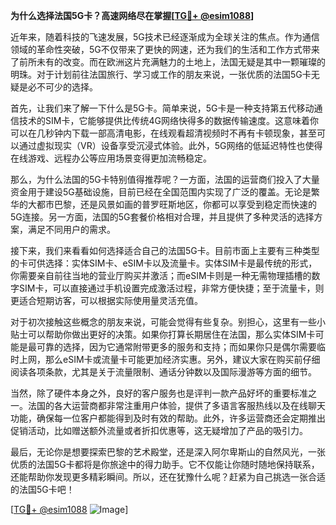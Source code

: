 **为什么选择法国5G卡？高速网络尽在掌握[[TG💪+ @esim1088](https://t.me/s/esim1088)]**

近年来，随着科技的飞速发展，5G技术已经逐渐成为全球关注的焦点。作为通信领域的革命性突破，5G不仅带来了更快的网速，还为我们的生活和工作方式带来了前所未有的改变。而在欧洲这片充满魅力的土地上，法国无疑是其中一颗璀璨的明珠。对于计划前往法国旅行、学习或工作的朋友来说，一张优质的法国5G卡无疑是必不可少的选择。

首先，让我们来了解一下什么是5G卡。简单来说，5G卡是一种支持第五代移动通信技术的SIM卡，它能够提供比传统4G网络快得多的数据传输速度。这意味着你可以在几秒钟内下载一部高清电影，在线观看超清视频时不再有卡顿现象，甚至可以通过虚拟现实（VR）设备享受沉浸式体验。此外，5G网络的低延迟特性也使得在线游戏、远程办公等应用场景变得更加流畅稳定。

那么，为什么法国的5G卡特别值得推荐呢？一方面，法国的运营商们投入了大量资金用于建设5G基础设施，目前已经在全国范围内实现了广泛的覆盖。无论是繁华的大都市巴黎，还是风景如画的普罗旺斯地区，你都可以享受到稳定而快速的5G连接。另一方面，法国的5G套餐价格相对合理，并且提供了多种灵活的选择方案，满足不同用户的需求。

接下来，我们来看看如何选择适合自己的法国5G卡。目前市面上主要有三种类型的卡可供选择：实体SIM卡、eSIM卡以及流量卡。实体SIM卡是最传统的形式，你需要亲自前往当地的营业厅购买并激活；而eSIM卡则是一种无需物理插槽的数字SIM卡，可以直接通过手机设置完成激活过程，非常方便快捷；至于流量卡，则更适合短期访客，可以根据实际使用量灵活充值。

对于初次接触这些概念的朋友来说，可能会觉得有些复杂。别担心，这里有一些小贴士可以帮助你做出更好的决策。如果你打算长期居住在法国，那么实体SIM卡可能是最可靠的选择，因为它通常附带更多的服务和支持；而如果你只是偶尔需要临时上网，那么eSIM卡或流量卡可能更加经济实惠。另外，建议大家在购买前仔细阅读各项条款，尤其是关于流量限制、通话分钟数以及国际漫游等方面的细节。

当然，除了硬件本身之外，良好的客户服务也是评判一款产品好坏的重要标准之一。法国的各大运营商都非常注重用户体验，提供了多语言客服热线以及在线聊天功能，确保每一位客户都能得到及时有效的帮助。此外，许多运营商还会定期推出促销活动，比如赠送额外流量或者折扣优惠等，这无疑增加了产品的吸引力。

最后，无论你是想要探索巴黎的艺术殿堂，还是深入阿尔卑斯山的自然风光，一张优质的法国5G卡都将是你旅途中的得力助手。它不仅能让你随时随地保持联系，还能帮助你发现更多精彩瞬间。所以，还在犹豫什么呢？赶紧为自己挑选一张合适的法国5G卡吧！

[[TG💪+ @esim1088](https://t.me/s/esim1088) ![Image](https://i.postimg.cc/4NQfJmqS/Snipaste-2025-05-13-00-14-12.png)]